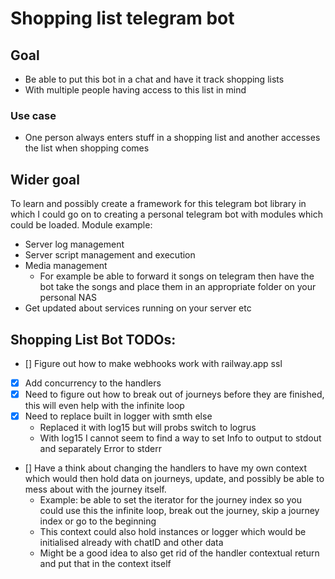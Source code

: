 # Shopping list telegram bot
## Goal
- Be able to put this bot in a chat and have it track shopping lists
- With multiple people having access to this list in mind

### Use case
- One person always enters stuff in a shopping list and another accesses the list when shopping comes


## Wider goal
To learn and possibly create a framework for this telegram bot library in which I could go on to creating a personal telegram bot with modules which could be loaded.
Module example: 
- Server log management
- Server script management and execution
- Media management
    - For example be able to forward it songs on telegram then have the bot take the songs and place them in an appropriate folder on your personal NAS
- Get updated about services running on your server etc


## Shopping List Bot TODOs:
- [] Figure out how to make webhooks work with railway.app ssl
- [x] Add concurrency to the handlers
- [x] Need to figure out how to break out of journeys before they are finished, this will even help with the infinite loop
- [x] Need to replace built in logger with smth else
    - Replaced it with log15 but will probs switch to logrus
    - With log15 I cannot seem to find a way to set Info to output to stdout and separately Error to stderr
- [] Have a think about changing the handlers to have my own context which would then hold data on journeys, update, and possibly be able to mess about with the journey itself.
    - Example: be able to set the iterator for the journey index so you could use this the infinite loop, break out the journey, skip a journey index or go to the beginning
    - This context could also hold instances or logger which would be initialised already with chatID and other data
    - Might be a good idea to also get rid of the handler contextual return and put that in the context itself






